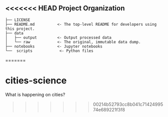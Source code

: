<<<<<<< HEAD
Project Organization
------------

    ├── LICENSE
    ├── README.md          <- The top-level README for developers using this project.
    ├── data
    │   ├── output         <- Output processed data
    │   └── raw            <- The original, immutable data dump.
    ├── notebooks          <- Jupyter notebooks
    └──  scripts            <- Python files
=======
# cities-science
What is happening on cities?
>>>>>>> 00214b52793cc8b041c7142499574e689221f3f8
